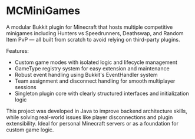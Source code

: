 # MCMiniGames

A modular Bukkit plugin for Minecraft that hosts multiple competitive minigames including Hunters vs Speedrunners, Deathswap, and Random Item PvP — all built from scratch to avoid relying on third-party plugins.

Features:
- Custom game modes with isolated logic and lifecycle management
- GameType registry system for easy extension and maintenance
- Robust event handling using Bukkit's EventHandler system
- Team assignment and disconnect handling for smooth multiplayer sessions
- Singleton plugin core with clearly structured interfaces and initialization logic

This project was developed in Java to improve backend architecture skills, while solving real-world issues like player disconnections and plugin extensibility. Ideal for personal Minecraft servers or as a foundation for custom game logic.


